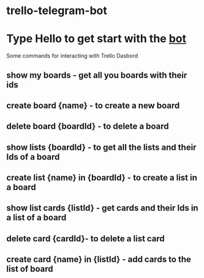 # trello-telegram-bot
<h1> Type Hello to get start with the <a href="https://web.telegram.org/z/#6200584357" target="_blank">bot</a></h1>
 Some commands for interacting with Trello Dasbord
      <h2> show my boards - get all you boards with their ids</h2>
      <h2> create board {name} - to create a new board</h2>
       <h2>  delete board {boardId} - to delete a board</h2>
       <h2>  show lists {boardId} - to get all the lists and their Ids of a board</h2>
       <h2>  create list {name} in {boardId} - to create a list in a board</h2>
       <h2>  show list cards {listId} - get cards and their Ids in a list of a board</h2>
       <h2>  delete card {cardId}- to delete a list card</h2>
       <h2>  create card {name} in {listId} - add cards to the list of board</h2>
